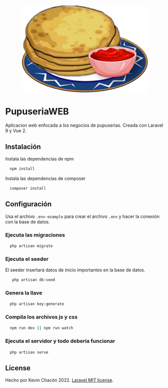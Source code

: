 <p align="center"><img src="https://raw.githubusercontent.com/kevinoedgardino/pupuseria-web/main/public/img/logo-pupuseria-web.png" width="400"></p>

# PupuseriaWEB

Aplicacion web enfocada a los negocios de pupuserias. Creada con Laravel 9 y Vue 2.

## Instalación

Instala las dependencias de npm

```bash
  npm install
```
Instala las dependencias de composer

```bash
  composer install
```

## Configuración

Usa el archivo ` .env-example ` para crear el archivo `.env` y hacer la conexión con la base de datos.

### Ejecuta las migraciones

```bash
  php artisan migrate
```

### Ejecuta el seeder

El seeder insertará datos de inicio importantes en la base de datos.

```bash
   php artisan db:seed 
```

### Genera la llave

```bash
  php artisan key:generate
```

### Compila los archivos js y css

```bash
  npm run dev || npm run watch
```

### Ejecuta el servidor y todo deberia funcionar

```bash
  php artisan serve
```

## License
Hecho por Kevin Chacón 2022.
[Laravel MIT license](https://opensource.org/licenses/MIT).